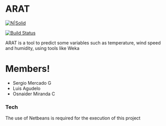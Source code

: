 # ARAT

[![N|Solid](https://cldup.com/dTxpPi9lDf.thumb.png)](https://oscloud.co)

[![Build Status](https://travis-ci.org/joemccann/dillinger.svg?branch=master)](https://travis-ci.org/joemccann/ARAT)

ARAT is a tool to predict some variables such as temperature, wind speed and humidity, using tools like Weka

# Members!

  - Sergio Mercado G
  - Luis Agudelo
  - Osnaider Miranda C

### Tech

The use of Netbeans is required for the execution of this project

